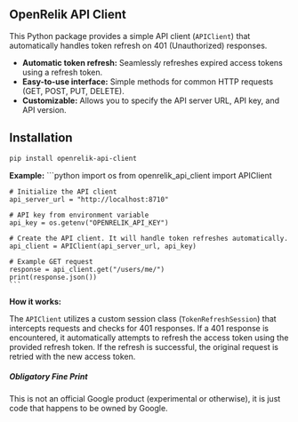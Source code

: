 ## OpenRelik API Client

This Python package provides a simple API client (`APIClient`) that automatically handles token refresh on 401 (Unauthorized) responses.

* **Automatic token refresh:** Seamlessly refreshes expired access tokens using a refresh token.
* **Easy-to-use interface:** Simple methods for common HTTP requests (GET, POST, PUT, DELETE).
* **Customizable:**  Allows you to specify the API server URL, API key, and API version.

## Installation

   ```bash
   pip install openrelik-api-client
   ```

**Example:**
    ```python
    import os
    from openrelik_api_client import APIClient

    # Initialize the API client
    api_server_url = "http://localhost:8710"

    # API key from environment variable
    api_key = os.getenv("OPENRELIK_API_KEY")

    # Create the API client. It will handle token refreshes automatically.
    api_client = APIClient(api_server_url, api_key)

    # Example GET request
    response = api_client.get("/users/me/")
    print(response.json())
    ```

**How it works:**

The `APIClient` utilizes a custom session class (`TokenRefreshSession`) that intercepts requests and checks for 401 responses. If a 401 response is encountered, it automatically attempts to refresh the access token using the provided refresh token. If the refresh is successful, the original request is retried with the new access token.

##### Obligatory Fine Print
This is not an official Google product (experimental or otherwise), it is just code that happens to be owned by Google.
